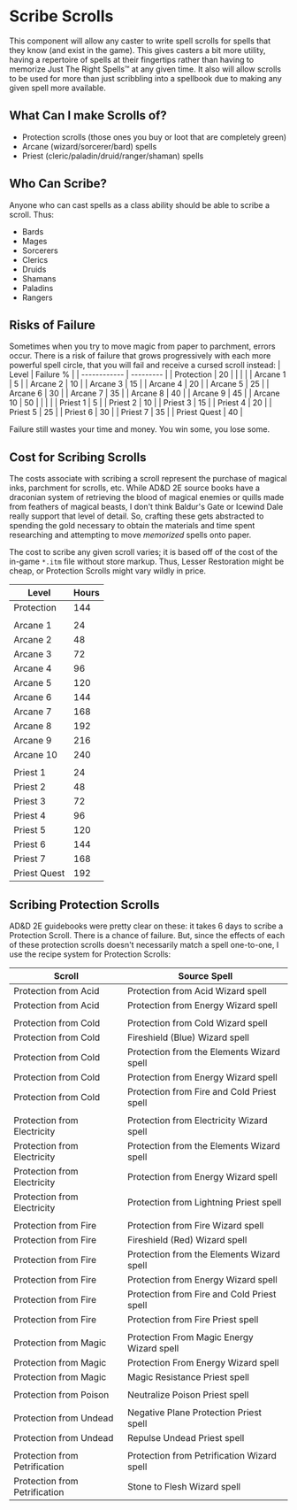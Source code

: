 # Scribe Scrolls
This component will allow any caster to write spell scrolls for spells that they know (and exist in the game).
This gives casters a bit more utility, having a repertoire of spells at their fingertips rather than having to memorize
Just The Right Spells™ at any given time. It also will allow scrolls to be used for more than just scribbling into a spellbook
due to making any given spell more available.



## What Can I make Scrolls of?
- Protection scrolls (those ones you buy or loot that are completely green)
- Arcane (wizard/sorcerer/bard) spells
- Priest (cleric/paladin/druid/ranger/shaman) spells



## Who Can Scribe?
Anyone who can cast spells as a class ability should be able to scribe a scroll. Thus:
- Bards
- Mages
- Sorcerers
- Clerics
- Druids
- Shamans
- Paladins
- Rangers



## Risks of Failure
Sometimes when you try to move magic from paper to parchment, errors occur. There is a risk of failure that grows progressively with each more
powerful spell circle, that you will fail and receive a cursed scroll instead:
| Level        |  Failure % |
| ------------ |  --------- |
| Protection   |     20     |
|              |            |
| Arcane  1    |      5     |
| Arcane  2    |     10     |
| Arcane  3    |     15     |
| Arcane  4    |     20     |
| Arcane  5    |     25     |
| Arcane  6    |     30     |
| Arcane  7    |     35     |
| Arcane  8    |     40     |
| Arcane  9    |     45     |
| Arcane 10    |     50     |
|              |            |
| Priest  1    |      5     |
| Priest  2    |     10     |
| Priest  3    |     15     |
| Priest  4    |     20     |
| Priest  5    |     25     |
| Priest  6    |     30     |
| Priest  7    |     35     |
| Priest Quest |     40     |

Failure still wastes your time and money. You win some, you lose some.



## Cost for Scribing Scrolls
The costs associate with scribing a scroll represent the purchase of magical inks, parchment for scrolls, etc. While AD&D 2E source books have a draconian
system of retrieving the blood of magical enemies or quills made from feathers of magical beasts, I don't think Baldur's Gate or Icewind Dale really
support that level of detail. So, crafting these gets abstracted to spending the gold necessary to obtain the materials and time spent researching and
attempting to move _memorized_ spells onto paper.

The cost to scribe any given scroll varies; it is based off of the cost of the in-game `*.itm` file without store markup. Thus, Lesser Restoration
might be cheap, or Protection Scrolls might vary wildly in price.

| Level        | Hours |
| ------------ | ----- |
| Protection   |  144  |
|              |       |
| Arcane  1    |   24  |
| Arcane  2    |   48  |
| Arcane  3    |   72  |
| Arcane  4    |   96  |
| Arcane  5    |  120  |
| Arcane  6    |  144  |
| Arcane  7    |  168  |
| Arcane  8    |  192  |
| Arcane  9    |  216  |
| Arcane 10    |  240  |
|              |       |
| Priest 1     |   24  |
| Priest 2     |   48  |
| Priest 3     |   72  |
| Priest 4     |   96  |
| Priest 5     |  120  |
| Priest 6     |  144  |
| Priest 7     |  168  |
| Priest Quest |  192  |



## Scribing Protection Scrolls
AD&D 2E guidebooks were pretty clear on these: it takes 6 days to scribe a Protection Scroll. There is a chance of failure. But, since the effects of each
of these protection scrolls doesn't necessarily match a spell one-to-one, I use the recipe system for Protection Scrolls:

|               Scroll          |                   Source Spell              |
| ----------------------------- | ------------------------------------------- |
| Protection from Acid          | Protection from Acid Wizard spell           |
| Protection from Acid          | Protection from Energy Wizard spell         |
|                               |                                             |
| Protection from Cold          | Protection from Cold Wizard spell           |
| Protection from Cold          | Fireshield (Blue) Wizard spell              |
| Protection from Cold          | Protection from the Elements Wizard spell   |
| Protection from Cold          | Protection from Energy Wizard spell         |
| Protection from Cold          | Protection from Fire and Cold Priest spell  |
|                               |                                             |
| Protection from Electricity   | Protection from Electricity Wizard spell    |
| Protection from Electricity   | Protection from the Elements Wizard spell   |
| Protection from Electricity   | Protection from Energy Wizard spell         |
| Protection from Electricity   | Protection from Lightning Priest spell      |
|                               |                                             |
| Protection from Fire          | Protection from Fire Wizard spell           |
| Protection from Fire          | Fireshield (Red) Wizard spell               |
| Protection from Fire          | Protection from the Elements Wizard spell   |
| Protection from Fire          | Protection from Energy Wizard spell         |
| Protection from Fire          | Protection from Fire and Cold Priest spell  |
| Protection from Fire          | Protection from Fire Priest spell           |
|                               |                                             |
| Protection from Magic         | Protection From Magic Energy Wizard spell   |
| Protection from Magic         | Protection From Energy Wizard spell         |
| Protection from Magic         | Magic Resistance Priest spell               |
|                               |                                             |
| Protection from Poison        | Neutralize Poison Priest spell              |
|                               |                                             |
| Protection from Undead        | Negative Plane Protection Priest spell      |
| Protection from Undead        | Repulse Undead Priest spell                 |
|                               |                                             |
| Protection from Petrification | Protection from Petrification Wizard spell  |
| Protection from Petrification | Stone to Flesh Wizard spell                 |
